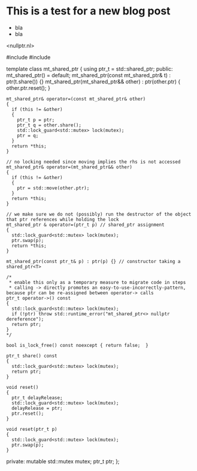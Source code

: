 
# This is a test for a new blog post

 - bla
 - bla
 
 <nullptr.nl>
 
  #include <memory>
  #include <mutex>

  template <typename T>
  class mt_shared_ptr
  {
    using ptr_t = std::shared_ptr<T>;
  public:
    mt_shared_ptr() = default;
    mt_shared_ptr(const mt_shared_ptr& t) : ptr(t.share()) {}
    mt_shared_ptr(mt_shared_ptr&& other) : ptr(other.ptr)
    {
      other.ptr.reset();
    }

    mt_shared_ptr& operator=(const mt_shared_ptr& other)
    {
      if (this != &other)
      {
        ptr_t p = ptr;
        ptr_t q = other.share();
        std::lock_guard<std::mutex> lock(mutex);
        ptr = q;
      }
      return *this;
    }

    // no locking needed since moving implies the rhs is not accessed
    mt_shared_ptr& operator=(mt_shared_ptr&& other)
    {
      if (this != &other)
      {
        ptr = std::move(other.ptr);
      }
      return *this;
    }

    // we make sure we do not (possibly) run the destructor of the object that ptr references while holding the lock
    mt_shared_ptr & operator=(ptr_t p) // shared_ptr assignment
    {
      std::lock_guard<std::mutex> lock(mutex);
      ptr.swap(p);
      return *this;
    }

    mt_shared_ptr(const ptr_t& p) : ptr(p) {} // constructor taking a shared_ptr<T>

    /*
     * enable this only as a temporary measure to migrate code in steps
     * calling -> directly promotes an easy-to-use-incorrectly-pattern, because ptr can be re-assigned between operator-> calls
    ptr_t operator->() const
    {
      std::lock_guard<std::mutex> lock(mutex);
      if (!ptr) throw std::runtime_error("mt_shared_ptr<> nullptr dereference");
      return ptr;
    }
    */

    bool is_lock_free() const noexcept { return false;  }

    ptr_t share() const
    {
      std::lock_guard<std::mutex> lock(mutex);
      return ptr;
    }

    void reset()
    {
      ptr_t delayRelease;
      std::lock_guard<std::mutex> lock(mutex);
      delayRelease = ptr;
      ptr.reset();
    }

    void reset(ptr_t p)
    {
      std::lock_guard<std::mutex> lock(mutex);
      ptr.swap(p);
    }

  private:
    mutable std::mutex mutex;
    ptr_t ptr;
  };
